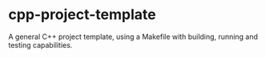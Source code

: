 # cpp-project-template
A general C++ project template, using a Makefile with building, running and testing capabilities.
